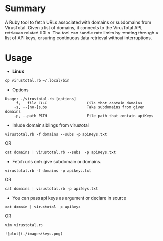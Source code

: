# Summary

A Ruby tool to fetch URLs associated with domains or subdomains from VirusTotal. Given a list of domains, it connects to the VirusTotal API, retrieves related URLs. The tool can handle rate limits by rotating through a list of API keys, ensuring continuous data retrieval without interruptions.

# Usage

-   **Linux**

```
cp virustotal.rb ~/.local/bin

```

-   Options

```
Usage: ./virustotal.rb [options]
    -f, --file FILE                  File that contain domains
    -s, --[no-]subs                  Take subdomains from given domains
    -p, --path PATH                  File path that contain apiKeys

```

-   Inlude domain siblings from virustotal

```
virustotal.rb -f domains --subs -p apiKeys.txt

```

OR

```
cat domains | virustotal.rb --subs  -p apiKeys.txt

```

-   Fetch urls only give subdomain or domains.

```
virustotal.rb -f domains -p apikeys.txt

```

OR

```
cat domains | virustotal.rb -p apiKeys.txt

```

-   You can pass api keys as argument or declare in source

```
cat domain | virustotal -p apikeys

```

OR

```
vim virustotal.rb

![plot](./images/keys.png)

```
